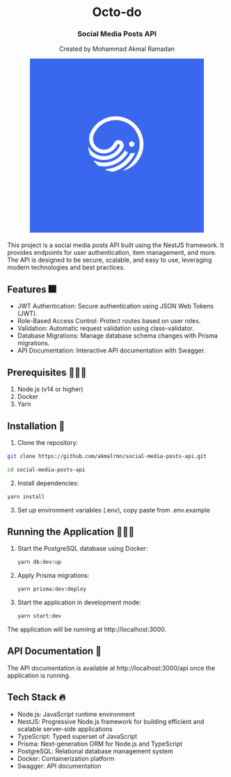 <div align="center">
    <h1>Octo-do</h1>
    <h3>Social Media Posts API</h3>
    <p>Created by Mohammad Akmal Ramadan</p>
    
<img src="./logo.png" alt="Example screenshot" width="400"/>
    <br/>
    <br/>
</div>
This project is a social media posts API built using the NestJS framework. It provides endpoints for user authentication, item management, and more. The API is designed to be secure, scalable, and easy to use, leveraging modern technologies and best practices.

## Features 🎆
* JWT Authentication: Secure authentication using JSON Web Tokens (JWT).
* Role-Based Access Control: Protect routes based on user roles.
* Validation: Automatic request validation using class-validator.
* Database Migrations: Manage database schema changes with Prisma migrations.
* API Documentation: Interactive API documentation with Swagger.

## Prerequisites 🧑🏾‍💻
1. Node.js (v14 or higher)
2. Docker
3. Yarn

## Installation 🔨
1. Clone the repository:

```sh
git clone https://github.com/akmalrmn/social-media-posts-api.git
```

```sh
cd social-media-posts-api
```

2. Install dependencies:
```sh
yarn install
```

3. Set up environment variables (.env), copy paste from .env.example

## Running the Application 🏃🏾‍♂️

1. Start the PostgreSQL database using Docker:
   ```sh
   yarn db:dev:up
   ```
2. Apply Prisma migrations:
   ```sh
   yarn prisma:dev:deploy
   ```
3. Start the application in development mode:
   ```sh
   yarn start:dev
   ```
The application will be running at http://localhost:3000.

## API Documentation 📕
The API documentation is available at http://localhost:3000/api once the application is running.

## Tech Stack 🔥
* Node.js: JavaScript runtime environment
* NestJS: Progressive Node.js framework for building efficient and scalable server-side applications
* TypeScript: Typed superset of JavaScript
* Prisma: Next-generation ORM for Node.js and TypeScript
* PostgreSQL: Relational database management system
* Docker: Containerization platform
* Swagger: API documentation
